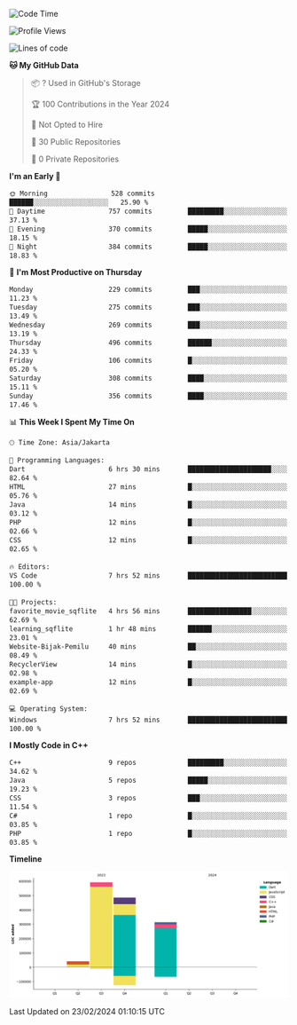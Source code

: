 <!--START_SECTION:waka-->
![Code Time](http://img.shields.io/badge/Code%20Time-48%20hrs%2032%20mins-blue)

![Profile Views](http://img.shields.io/badge/Profile%20Views-3-blue)

![Lines of code](https://img.shields.io/badge/From%20Hello%20World%20I%27ve%20Written-1.4%20million%20lines%20of%20code-blue)

**🐱 My GitHub Data** 

> 📦 ? Used in GitHub's Storage 
 > 
> 🏆 100 Contributions in the Year 2024
 > 
> 🚫 Not Opted to Hire
 > 
> 📜 30 Public Repositories 
 > 
> 🔑 0 Private Repositories 
 > 
**I'm an Early 🐤** 

```text
🌞 Morning                528 commits         ██████░░░░░░░░░░░░░░░░░░░   25.90 % 
🌆 Daytime                757 commits         █████████░░░░░░░░░░░░░░░░   37.13 % 
🌃 Evening                370 commits         █████░░░░░░░░░░░░░░░░░░░░   18.15 % 
🌙 Night                  384 commits         █████░░░░░░░░░░░░░░░░░░░░   18.83 % 
```
📅 **I'm Most Productive on Thursday** 

```text
Monday                   229 commits         ███░░░░░░░░░░░░░░░░░░░░░░   11.23 % 
Tuesday                  275 commits         ███░░░░░░░░░░░░░░░░░░░░░░   13.49 % 
Wednesday                269 commits         ███░░░░░░░░░░░░░░░░░░░░░░   13.19 % 
Thursday                 496 commits         ██████░░░░░░░░░░░░░░░░░░░   24.33 % 
Friday                   106 commits         █░░░░░░░░░░░░░░░░░░░░░░░░   05.20 % 
Saturday                 308 commits         ████░░░░░░░░░░░░░░░░░░░░░   15.11 % 
Sunday                   356 commits         ████░░░░░░░░░░░░░░░░░░░░░   17.46 % 
```


📊 **This Week I Spent My Time On** 

```text
🕑︎ Time Zone: Asia/Jakarta

💬 Programming Languages: 
Dart                     6 hrs 30 mins       █████████████████████░░░░   82.64 % 
HTML                     27 mins             █░░░░░░░░░░░░░░░░░░░░░░░░   05.76 % 
Java                     14 mins             █░░░░░░░░░░░░░░░░░░░░░░░░   03.12 % 
PHP                      12 mins             █░░░░░░░░░░░░░░░░░░░░░░░░   02.66 % 
CSS                      12 mins             █░░░░░░░░░░░░░░░░░░░░░░░░   02.65 % 

🔥 Editors: 
VS Code                  7 hrs 52 mins       █████████████████████████   100.00 % 

🐱‍💻 Projects: 
favorite_movie_sqflite   4 hrs 56 mins       ████████████████░░░░░░░░░   62.69 % 
learning_sqflite         1 hr 48 mins        ██████░░░░░░░░░░░░░░░░░░░   23.01 % 
Website-Bijak-Pemilu     40 mins             ██░░░░░░░░░░░░░░░░░░░░░░░   08.49 % 
RecyclerView             14 mins             █░░░░░░░░░░░░░░░░░░░░░░░░   02.98 % 
example-app              12 mins             █░░░░░░░░░░░░░░░░░░░░░░░░   02.69 % 

💻 Operating System: 
Windows                  7 hrs 52 mins       █████████████████████████   100.00 % 
```

**I Mostly Code in C++** 

```text
C++                      9 repos             █████████░░░░░░░░░░░░░░░░   34.62 % 
Java                     5 repos             █████░░░░░░░░░░░░░░░░░░░░   19.23 % 
CSS                      3 repos             ███░░░░░░░░░░░░░░░░░░░░░░   11.54 % 
C#                       1 repo              █░░░░░░░░░░░░░░░░░░░░░░░░   03.85 % 
PHP                      1 repo              █░░░░░░░░░░░░░░░░░░░░░░░░   03.85 % 
```



**Timeline**

![Lines of Code chart](https://raw.githubusercontent.com/PradiptaAhmad/PradiptaAhmad/main/assets/bar_graph.png)


 Last Updated on 23/02/2024 01:10:15 UTC
<!--END_SECTION:waka-->
